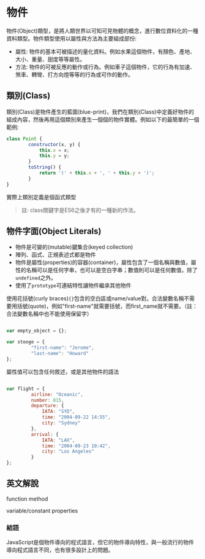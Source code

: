 # 物件

物件(Object)類型，是將人類世界以可知可見物體的概念，進行數位資料化的一種資料類型。物件類型使用以屬性與方法為主要組成部份:

- 屬性: 物件的基本可被描述的量化資料。例如水果這個物件，有顏色、產地、大小、重量、甜度等等屬性。
- 方法: 物件的可被反應的動作或行為。例如車子這個物件，它的行為有加速、煞車、轉彎、打方向燈等等的行為或可作的動作。

## 類別(Class)

類別(Class)是物件產生的藍圖(blue-print)，我們在類別(Class)中定義好物件的組成內容，然後再用這個類別來產生一個個的物件實體。例如以下的最簡單的一個範例:

```js
class Point {
        constructor(x, y) {
            this.x = x;
            this.y = y;
        }
        toString() {
            return '(' + this.x + ', ' + this.y + ')';
        }
}
```

實際上類別定義是個函式類型

> 註: class關鍵字是ES6之後才有的一種新的作法。

## 物件字面(Object Literals)

- 物件是可變的(mutable)鍵集合(keyed collection)
- 陣列、函式、正規表述式都是物件
- 物件是屬性(properties)的容器(container)，屬性包含了一個名稱與數值，屬性的名稱可以是任何字串，也可以是空白字串；數值則可以是任何數值，除了`undefined`之外。
- 使用了`prototype`可連結特性讓物件繼承其他物件

使用花括號(curly braces)`{}`包含的空白區或name/value對。合法變數名稱不需要用括號(quote)，例如"first-name"就需要括號，而first_name就不需要。（註：合法變數名稱中也不能使用保留字） 

```javascript

var empty_object = {};

var stooge = {
         "first-name": "Jerome",
         "last-name": "Howard"
};

```

屬性值可以包含任何敘述，或是其他物件的語法

```javascript

var flight = {
         airline: "Oceanic",
         number: 815,
         departure: {
             IATA: "SYD",
             time: "2004-09-22 14:55",
             city: "Sydney"
         }, 
         arrival: {
             IATA: "LAX",
             time: "2004-09-23 10:42",
             city: "Los Angeles"
         }
};
```


## 英文解說

function 
method

variable/constant
properties

### 結語

JavaScript是個物件導向的程式語言，但它的物件導向特性，與一般流行的物件導向程式語言不同，也有很多設計上的問題。
